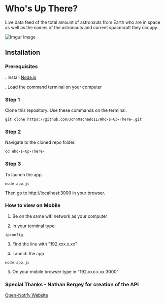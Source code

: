 # Who's Up There? 
Live data feed of the total amount of astronauts from Earth who are in space as well as the names of the astronauts and current spacecraft they occupy. 

![Imgur Image](https://i.imgur.com/JVXQK0Q.png)

## Installation

### Prerequisites

. Install [Node.js](https://nodejs.org)

. Load the command terminal on your computer 

### Step 1

Clone this repository. Use these commands on the terminal. 

```
git clone https://github.com/JohnMachado11/Who-s-Up-There-.git
```

### Step 2

Navigate to the cloned repo folder.

```
cd Who-s-Up-There-
```

### Step 3

To launch the app. 

```
node app.js
```

Then go to http://localhost:3000 in your browser.

### How to view on Mobile

1. Be on the same wifi network as your computer 

2. In your terminal type:

```
ipconfig 
```

3. Find the line with "192.xxx.x.xx"

4. Launch the app 

```
node app.js
```
5. On your mobile browser type in "192.xxx.x.xx:3000" 

### Special Thanks - Nathan Bergey for creation of the API

<a href="http://open-notify.org/">Open-Notify Website</a>
